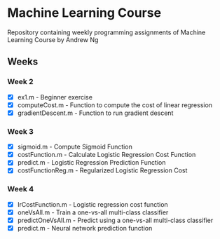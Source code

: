 # Machine Learning Course 

Repository containing weekly programming assignments of Machine Learning Course by Andrew Ng

## Weeks

### Week 2
 - [x] ex1.m - Beginner exercise
 - [x] computeCost.m - Function to compute the cost of linear regression
 - [x] gradientDescent.m - Function to run gradient descent

### Week 3
 - [x] sigmoid.m - Compute Sigmoid Function
 - [x] costFunction.m - Calculate Logistic Regression Cost Function
 - [x] predict.m - Logistic Regression Prediction Function 
 - [x] costFunctionReg.m - Regularized Logistic Regression Cost

### Week 4
 - [x] lrCostFunction.m - Logistic regression cost function
 - [x] oneVsAll.m - Train a one-vs-all multi-class classifier
 - [x] predictOneVsAll.m - Predict using a one-vs-all multi-class classifier
 - [x] predict.m - Neural network prediction function
